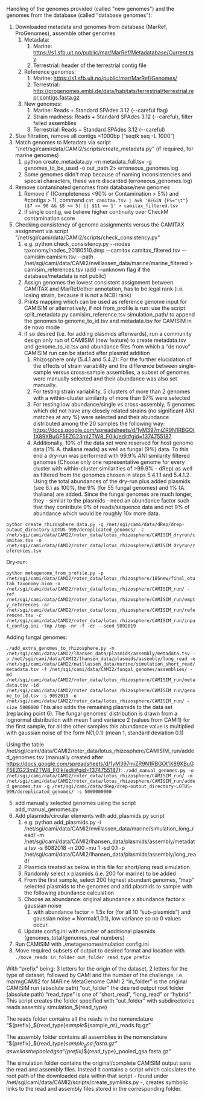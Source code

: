 Handling of the genomes provided (called "new genomes") and the genomes from the database (called "database genomes"):
1. Downloaded metadata and genomes from database (MarRef, ProGenomes), assemble other genomes
    1. Metadata:
        1. Marine: https://s1.sfb.uit.no/public/mar/MarRef/Metadatabase/Current.tsv
        2. Terrestrial: header of the terrestrial contig file
    2. Reference genomes:  
        1. Marine: https://s1.sfb.uit.no/public/mar/MarRef/Genomes/
        2. Terrestrial: http://progenomes.embl.de/data/habitats/terrestrial/terrestrial.repr.contigs.fasta.gz
    3. New genomes:
        1. Marine: Reads + Standard SPAdes 3.12 (--careful flag)
        2. Strain madness: Reads + Standard SPAdes 3.12 (--careful), filter failed assemblies
        3. Terrestrial: Reads + Standard SPAdes 3.12 (--careful)
2. Size filtration, remove all contigs <1000bp (“seqtk seq -L 1000”)
3. Match genomes to Metadata via script "/net/sgi/cami/data/CAMI2/scripts/create_metadata.py" (if required, for marine genomes)
    1. python create_metadata.py -m metadata_full.tsv -g genomes_to_be_used -o out_path 2> erroneous_genomes.log
    2. Some genomes didn't map because of naming inconsistencies and special characters, these were discarded (erroneous_genomes.log)
4. Remove contaminated genomes from database/new genomes
    1. Remove if ((Completeness <90% or Contamination > 5%) and #contigs > 1), command `cat camitax.tsv | awk 'BEGIN {FS="\t"} ($7 >= 90 && $8 <= 5) || $11 == 1' > camitax_filtered.tsv`
    2. If single contig, we believe higher continuity over CheckM contamination score
5. Checking consistency of genome assignments versus the CAMITAX assignment via script "/net/sgi/cami/data/CAMI2/scripts/check_consistency.py"
    1. e.g. python check_consistency.py --nodes taxonomy/nodes_20180510.dmp --camitax camitax_filtered.tsv --camisim camisim.tsv --path /net/sgi/cami/data/CAMI2/nwillassen_data/marine/marine_filtered > camisim_references.tsv (add --unknown flag if the database/metadata is not public)
    2. Assign genomes the lowest consistent assignment between CAMITAX and MarRef/other annotation, has to be legal rank (i.e. losing strain, because it is not a NCBI rank)
    3. Prints mapping which can be used as reference genome input for CAMISIM or alternatively, if not from_profile is run: use the script split_metadata.py camisim_reference.tsv simulation_path/ to append the genomes to genome_to_id.tsv and metadata.tsv for CAMISIM in de novo mode
    4. If so desired (i.e. for adding plasmids afterwards), run a community design only run of CAMISIM (new feature) to create metadata.tsv and genome_to_id.tsv and abundance files from which a “de novo” CAMISIM run can be started after plasmid addition
        1. Rhizosphere only (5.4.1 and 5.4.2): For the further elucidation of the effects of strain variability and the difference between single-sample versus cross-sample assemblies, a subset of genomes were manually selected and their abundance was also set manually.
        2. For testing strain variability, 5 clusters of more than 2 genomes with a within-cluster similarity of more than 97% were selected
        3. For testing low abundance/single vs cross-assembly, 5 genomes which did not have any closely related strains (no significant ANI matches at any %) were selected and their abundance distributed among the 20 samples the following way: https://docs.google.com/spreadsheets/d/1yM397miZR9N1RBGOt1X89XBuGF5EZG23ml2TW8_F0Ik/edit#gid=1374755187
        4. Additionally, 10% of the data set were reserved for host genome data (1% A. thaliana reads) as well as fungal (9%) data. To this end a dry-run was performed with 99.9% ANI similarity filtered genomes (Choose only one representative genome for every cluster with within-cluster similarities of >99.9% - dRep) as well as filtered from the genomes chosen in steps 5.4.1.1 and 5.4.1.2. Using the total abundances of the dry-run plus added plasmids (see 6.) as 100%, the 9% (for 55 fungal genomes) and 1% (A. thaliana) are added. Since the fungal genomes are much longer, they - similar to the plasmids - need an abundance factor such that they contribute 9% of reads/sequence data and not 9% of abundance which would be roughly 10x more data.

```python create_rhizosphere_data.py -g /net/sgi/cami/data/dRep/drep-outout_directory-LOTUS-999/dereplicated_genomes/ -c /net/sgi/cami/data/CAMI2/roter_data/lotus_rhizosphere/CAMISIM_dryrun/camitax.tsv -o /net/sgi/cami/data/CAMI2/roter_data/lotus_rhizosphere/CAMISIM_dryrun/references.tsv```

Dry-run:

```python metagenome_from_profile.py -p /net/sgi/cami/data/CAMI2/roter_data/lotus_rhizosphere/16Snew/final_otutab_taxonomy.biom -o /net/sgi/cami/data/CAMI2/roter_data/lotus_rhizosphere/CAMISIM_run/ -ref /net/sgi/cami/data/CAMI2/roter_data/lotus_rhizosphere/CAMISIM_run/empty_references -ar /net/sgi/cami/data/CAMI2/roter_data/lotus_rhizosphere/CAMISIM_run/references.tsv -c /net/sgi/cami/data/CAMI2/roter_data/lotus_rhizosphere/CAMISIM_run/input_config.ini -tmp /tmp -nr -f -dr --seed 9092019```

Adding fungal genomes:

```./add_extra_genomes_to_rhizosphere.py -m /net/sgi/cami/data/CAMI2/lhansen_data/plasmids/assembly/metadata.tsv -p /net/sgi/cami/data/CAMI2/lhansen_data/plasmids/assembly/long_read -e /net/sgi/cami/data/CAMI2/nwillassen_data/marine/simulation_short_read/metadata.tsv -f /net/sgi/cami/data/CAMI2/fungal_genomes/assemblies/ -md /net/sgi/cami/data/CAMI2/roter_data/lotus_rhizosphere/CAMISIM_run/metadata.tsv -id /net/sgi/cami/data/CAMI2/roter_data/lotus_rhizosphere/CAMISIM_run/genome_to_id.tsv -s 9092019 -o /net/sgi/cami/data/CAMI2/roter_data/lotus_rhizosphere/CAMISIM_run/ -size 5000000```
This also adds the remaining plasmids to the data set (replacing point 6). The fungal genomes’ distribution is drawn from a lognormal distribution with mean 1 and variance 2 (values from CAMI1) for the first sample, for all the other samples this abundance value is multiplied with gaussian noise of the form N(1,0.1) (mean 1, standard deviation 0.1)

Using the table /net/sgi/cami/data/CAMI2/roter_data/lotus_rhizosphere/CAMISIM_run/added_genomes.tsv (manually created after https://docs.google.com/spreadsheets/d/1yM397miZR9N1RBGOt1X89XBuGF5EZG23ml2TW8_F0Ik/edit#gid=1374755187):
```./add_manual_genomes.py -o /net/sgi/cami/data/CAMI2/roter_data/lotus_rhizosphere/CAMISIM_run/ -m /net/sgi/cami/data/CAMI2/roter_data/lotus_rhizosphere/CAMISIM_run/added_genomes.tsv -g /net/sgi/cami/data/dRep/drep-outout_directory-LOTUS-999/dereplicated_genomes/ -s 5000000000```

5. add manually selected genomes using the script add_manual_genomes.py
6. Add plasmids/circular elements with add_plasmids.py script
    1. e.g. python add_plasmids.py -i /net/sgi/cami/data/CAMI2/nwillassen_data/marine/simulation_long_read/ -m /net/sgi/cami/data/CAMI2/lhansen_data/plasmids/assembly/metadata.tsv -s 6082018 -n 200 -mu 1 -sd 0.1 -p /net/sgi/cami/data/CAMI2/lhansen_data/plasmids/assembly/long_read/
    2. Plasmids treated as below in this file for short/long read simulation
    3. Randomly select x plasmids (i.e. 200 for marine) to be added
    4. From the first sample, select 200 highest abundant genomes, “map” selected plasmids to the genomes and add plasmids to sample with the following abundance calculation
    5. Choose as abundance: original abundance x abundance factor x gaussian noise
        1. with abundance factor = 1.5x for (for all 10 “sub-plasmids”) and gaussian noise = Normal(1,0.1), low variance so no 0 values occur.
    6. Update config.ini with number of additional plasmids (genomes_total/genomes_real numbers)
7. Run CAMISIM with ./metagenomesimulation config.ini
8. Move required subsets of output to desired format and location with
```./move_reads in_folder out_folder read_type prefix```

With “prefix” being: 3 letters for the origin of the dataset, 2 letters for the type of dataset, followed by CAMI and the number of the challenge, i.e. marmgCAMI2 for MARine MetaGenome CAMI 2
“in_folder” is the original CAMISIM run (absolute path)
“out_folder” the desired output root folder (absolute path)
“read_type” is one of “short_read”, “long_read” or “hybrid”
This script creates the folder specified with “out_folder” with subdirectories
reads
assembly
simulation_${read_type}

The reads folder contains all the reads in the nomenclature “${prefix}_${read_type}_sample_${sample_nr}_reads.fq.gz”

The assembly folder contains all assemblies in the nomenclature
“${prefix}_${read_type}_${sample}_gsa.fasta.gz” as well as the pooled gsa
“${prefix}_${read_type}_pooled_gsa.fasta.gz”

The simulation folder contains the original/complete CAMISIM output sans the read and assembly files. Instead it contains a script which calculates the root path of the downloaded data within that script - found under /net/sgi/cami/data/CAMI2/scripts/create_symlinks.py -, creates symbolic links to the read and assembly files stored in the corresponding folder.
